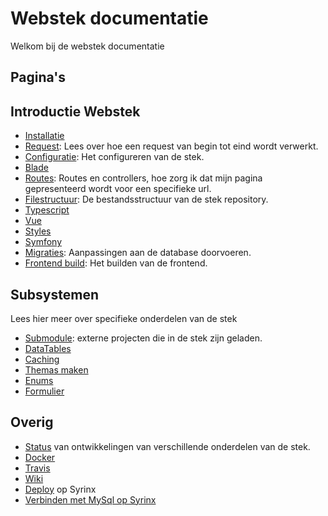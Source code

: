 # Webstek documentatie

Welkom bij de webstek documentatie

## Pagina's

## Introductie Webstek

- [Installatie](installatie.md)
- [Request](request.md): Lees over hoe een request van begin tot eind wordt verwerkt.
- [Configuratie](configuratie.md): Het configureren van de stek.
- [Blade](blade.md)
- [Routes](routes.md): Routes en controllers, hoe zorg ik dat mijn pagina gepresenteerd wordt voor een specifieke url.
- [Filestructuur](filestructuur.md): De bestandsstructuur van de stek repository.
- [Typescript](typescript.md)
- [Vue](vue.md)
- [Styles](styles.md)
- [Symfony](symfony.md)
- [Migraties](migraties.md): Aanpassingen aan de database doorvoeren.
- [Frontend build](frontend.md): Het builden van de frontend.

## Subsystemen

Lees hier meer over specifieke onderdelen van de stek

- [Submodule](submodule.md): externe projecten die in de stek zijn geladen.
- [DataTables](datatables.md)
- [Caching](caching.md)
- [Themas maken](themas-maken.md)
- [Enums](enums.md)
- [Formulier](formulier.md)

## Overig

- [Status](status.md) van ontwikkelingen van verschillende onderdelen van de stek.
- [Docker](installatie-docker.md)
- [Travis](ci.md)
- [Wiki](wiki.md)
- [Deploy](deploy.md) op Syrinx
- [Verbinden met MySql op Syrinx](verbinden-met-mysql-op-syrinx.md)

